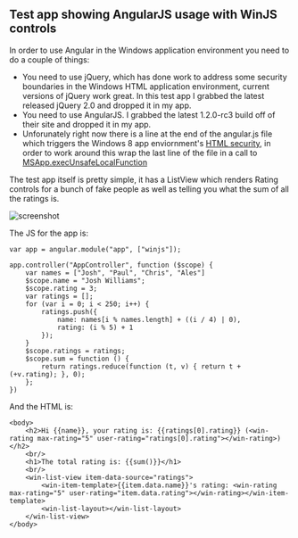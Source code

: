 Test app showing AngularJS usage with WinJS controls
----------------------------------------------------

In order to use Angular in the Windows application environment you need to do a couple of things:

* You need to use jQuery, which has done work to address some security boundaries in the Windows HTML application environment, current versions of jQuery work great. In this test app I grabbed the latest released jQuery 2.0 and dropped it in my app.
* You need to use AngularJS. I grabbed the latest 1.2.0-rc3 build off of their site and dropped it in my app.
* Unforunately right now there is a line at the end of the angular.js file which triggers the Windows 8 app enviornment's [HTML security][1], in order to work around this wrap the last line of the file in a call to [MSApp.execUnsafeLocalFunction][0]

[0]: http://msdn.microsoft.com/en-us/library/windows/apps/hh767331.aspx
[1]: http://msdn.microsoft.com/en-us/library/windows/apps/hh465388.aspx
  
The test app itself is pretty simple, it has a ListView which renders Rating controls for a bunch of fake people as well as telling you what the sum of all the ratings is.

![screenshot](https://raw.github.com/codemonkeychris/angular-winjs/master/test/AngularWinJSTest/screenshot.png)

The JS for the app is:

    var app = angular.module("app", ["winjs"]);

    app.controller("AppController", function ($scope) {
        var names = ["Josh", "Paul", "Chris", "Ales"]
        $scope.name = "Josh Williams";
        $scope.rating = 3;
        var ratings = [];
        for (var i = 0; i < 250; i++) {
            ratings.push({
                name: names[i % names.length] + ((i / 4) | 0),
                rating: (i % 5) + 1
            });
        }
        $scope.ratings = ratings;
        $scope.sum = function () {
            return ratings.reduce(function (t, v) { return t + (+v.rating); }, 0);
        };
    })

And the HTML is:

    <body>
        <h2>Hi {{name}}, your rating is: {{ratings[0].rating}} (<win-rating max-rating="5" user-rating="ratings[0].rating"></win-rating>)</h2>
        <br/>
        <h1>The total rating is: {{sum()}}</h1>
        <br/>
        <win-list-view item-data-source="ratings">
            <win-item-template>{{item.data.name}}'s rating: <win-rating max-rating="5" user-rating="item.data.rating"></win-rating></win-item-template>
            <win-list-layout></win-list-layout>
        </win-list-view>
    </body>
